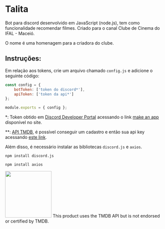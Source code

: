 # Talita

Bot para discord desenvolvido em JavaScript (node.js), tem como funcionalidade recomendar filmes. Criado para o canal Clube de Cinema do IFAL - Maceió. 

O nome é uma homenagem para a criadora do clube.

## Instruções:

Em relação aos tokens, crie um arquivo chamado ```config.js``` e adicione o seguinte código:
```JavaScript
const config = {
    botToken: ['token do discord*'],
    apiToken: ['token da api*'] 
};

module.exports = { config };
```
*: Token obtido em <a href="https://discord.com/developers/docs/intro">Discord Developer Portal</a> acessando o link <a href="https://discord.com/developers/applications">make an app</a> disponível no site.

**: <a href="https://www.themoviedb.org/documentation/api?language=pt-BR">API TMDB</a>, é possível conseguir um cadastro e então sua api key acessando <a href="https://www.themoviedb.org/settings/api">este link</a>.

Além disso, é necessário instalar as bibliotecas ```discord.js``` e ```axios```.

```
npm install discord.js
```
```
npm install axios
```
<img width="150" src="https://www.themoviedb.org/assets/2/v4/logos/v2/blue_long_2-9665a76b1ae401a510ec1e0ca40ddcb3b0cfe45f1d51b77a308fea0845885648.svg"> This product uses the TMDB API but is not endorsed or certified by TMDB.
